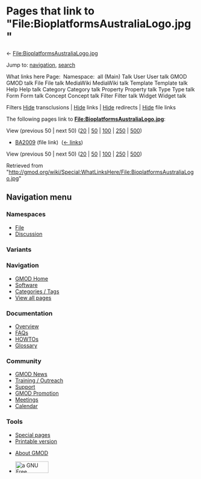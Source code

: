 <div id="mw-page-base" class="noprint">

</div>

<div id="mw-head-base" class="noprint">

</div>

<div id="content" class="mw-body" role="main">

<span id="top"></span>

<div id="mw-js-message" style="display:none;">

</div>



# <span dir="auto">Pages that link to "File:BioplatformsAustraliaLogo.jpg"</span>

<div id="bodyContent">

<div id="contentSub">

←
[File:BioplatformsAustraliaLogo.jpg](/wiki/File:BioplatformsAustraliaLogo.jpg "File:BioplatformsAustraliaLogo.jpg")

</div>

<div id="jump-to-nav" class="mw-jump">

Jump to: [navigation](#mw-navigation), [search](#p-search)

</div>

<div id="mw-content-text">

What links here Page:  Namespace:  all (Main) Talk User User talk GMOD
GMOD talk File File talk MediaWiki MediaWiki talk Template Template talk
Help Help talk Category Category talk Property Property talk Type Type
talk Form Form talk Concept Concept talk Filter Filter talk Widget
Widget talk

Filters
[Hide](/mediawiki/index.php?title=Special:WhatLinksHere/File:BioplatformsAustraliaLogo.jpg&hidetrans=1 "Special:WhatLinksHere/File:BioplatformsAustraliaLogo.jpg")
transclusions \|
[Hide](/mediawiki/index.php?title=Special:WhatLinksHere/File:BioplatformsAustraliaLogo.jpg&hidelinks=1 "Special:WhatLinksHere/File:BioplatformsAustraliaLogo.jpg")
links \|
[Hide](/mediawiki/index.php?title=Special:WhatLinksHere/File:BioplatformsAustraliaLogo.jpg&hideredirs=1 "Special:WhatLinksHere/File:BioplatformsAustraliaLogo.jpg")
redirects \|
[Hide](/mediawiki/index.php?title=Special:WhatLinksHere/File:BioplatformsAustraliaLogo.jpg&hideimages=1 "Special:WhatLinksHere/File:BioplatformsAustraliaLogo.jpg")
file links

The following pages link to
**[File:BioplatformsAustraliaLogo.jpg](/wiki/File:BioplatformsAustraliaLogo.jpg "File:BioplatformsAustraliaLogo.jpg")**:

View (previous 50 \| next 50)
([20](/mediawiki/index.php?title=Special:WhatLinksHere/File:BioplatformsAustraliaLogo.jpg&limit=20 "Special:WhatLinksHere/File:BioplatformsAustraliaLogo.jpg")
\|
[50](/mediawiki/index.php?title=Special:WhatLinksHere/File:BioplatformsAustraliaLogo.jpg&limit=50 "Special:WhatLinksHere/File:BioplatformsAustraliaLogo.jpg")
\|
[100](/mediawiki/index.php?title=Special:WhatLinksHere/File:BioplatformsAustraliaLogo.jpg&limit=100 "Special:WhatLinksHere/File:BioplatformsAustraliaLogo.jpg")
\|
[250](/mediawiki/index.php?title=Special:WhatLinksHere/File:BioplatformsAustraliaLogo.jpg&limit=250 "Special:WhatLinksHere/File:BioplatformsAustraliaLogo.jpg")
\|
[500](/mediawiki/index.php?title=Special:WhatLinksHere/File:BioplatformsAustraliaLogo.jpg&limit=500 "Special:WhatLinksHere/File:BioplatformsAustraliaLogo.jpg"))

- [BA2009](/wiki/BA2009 "BA2009") (file link) ‎
  <span class="mw-whatlinkshere-tools">([←
  links](/mediawiki/index.php?title=Special:WhatLinksHere&target=BA2009 "Special:WhatLinksHere"))</span>

View (previous 50 \| next 50)
([20](/mediawiki/index.php?title=Special:WhatLinksHere/File:BioplatformsAustraliaLogo.jpg&limit=20 "Special:WhatLinksHere/File:BioplatformsAustraliaLogo.jpg")
\|
[50](/mediawiki/index.php?title=Special:WhatLinksHere/File:BioplatformsAustraliaLogo.jpg&limit=50 "Special:WhatLinksHere/File:BioplatformsAustraliaLogo.jpg")
\|
[100](/mediawiki/index.php?title=Special:WhatLinksHere/File:BioplatformsAustraliaLogo.jpg&limit=100 "Special:WhatLinksHere/File:BioplatformsAustraliaLogo.jpg")
\|
[250](/mediawiki/index.php?title=Special:WhatLinksHere/File:BioplatformsAustraliaLogo.jpg&limit=250 "Special:WhatLinksHere/File:BioplatformsAustraliaLogo.jpg")
\|
[500](/mediawiki/index.php?title=Special:WhatLinksHere/File:BioplatformsAustraliaLogo.jpg&limit=500 "Special:WhatLinksHere/File:BioplatformsAustraliaLogo.jpg"))

</div>

<div class="printfooter">

Retrieved from
"<http://gmod.org/wiki/Special:WhatLinksHere/File:BioplatformsAustraliaLogo.jpg>"

</div>

<div id="catlinks" class="catlinks catlinks-allhidden">

</div>

<div class="visualClear">

</div>

</div>

</div>

<div id="mw-navigation">

## Navigation menu

<div id="mw-head">



<div id="left-navigation">

<div id="p-namespaces" class="vectorTabs" role="navigation"
aria-labelledby="p-namespaces-label">

### Namespaces

- <span id="ca-nstab-image"><a href="/wiki/File:BioplatformsAustraliaLogo.jpg" accesskey="c"
  title="View the file page [c]">File</a></span>
- <span id="ca-talk"><a
  href="/mediawiki/index.php?title=File_talk:BioplatformsAustraliaLogo.jpg&amp;action=edit&amp;redlink=1"
  accesskey="t"
  title="Discussion about the content page [t]">Discussion</a></span>

</div>

<div id="p-variants" class="vectorMenu emptyPortlet" role="navigation"
aria-labelledby="p-variants-label">

### 

### Variants[](#)

<div class="menu">

</div>

</div>

</div>

<div id="right-navigation">





</div>



</div>

</div>

</div>

<div id="mw-panel">

<div id="p-logo" role="banner">

<a href="/wiki/Main_Page"
style="background-image: url(http://gmod.org/images/GMOD-cogs.png);"
title="Visit the main page"></a>

</div>

<div id="p-Navigation" class="portal" role="navigation"
aria-labelledby="p-Navigation-label">

### Navigation

<div class="body">

- <span id="n-GMOD-Home">[GMOD Home](/wiki/Main_Page)</span>
- <span id="n-Software">[Software](/wiki/GMOD_Components)</span>
- <span id="n-Categories-.2F-Tags">[Categories /
  Tags](/wiki/Categories)</span>
- <span id="n-View-all-pages">[View all
  pages](/wiki/Special:AllPages)</span>

</div>

</div>

<div id="p-Documentation" class="portal" role="navigation"
aria-labelledby="p-Documentation-label">

### Documentation

<div class="body">

- <span id="n-Overview">[Overview](/wiki/Overview)</span>
- <span id="n-FAQs">[FAQs](/wiki/Category:FAQ)</span>
- <span id="n-HOWTOs">[HOWTOs](/wiki/Category:HOWTO)</span>
- <span id="n-Glossary">[Glossary](/wiki/Glossary)</span>

</div>

</div>

<div id="p-Community" class="portal" role="navigation"
aria-labelledby="p-Community-label">

### Community

<div class="body">

- <span id="n-GMOD-News">[GMOD News](/wiki/GMOD_News)</span>
- <span id="n-Training-.2F-Outreach">[Training /
  Outreach](/wiki/Training_and_Outreach)</span>
- <span id="n-Support">[Support](/wiki/Support)</span>
- <span id="n-GMOD-Promotion">[GMOD
  Promotion](/wiki/GMOD_Promotion)</span>
- <span id="n-Meetings">[Meetings](/wiki/Meetings)</span>
- <span id="n-Calendar">[Calendar](/wiki/Calendar)</span>

</div>

</div>

<div id="p-tb" class="portal" role="navigation"
aria-labelledby="p-tb-label">

### Tools

<div class="body">

- <span id="t-specialpages"><a href="/wiki/Special:SpecialPages" accesskey="q"
  title="A list of all special pages [q]">Special pages</a></span>
- <span id="t-print"><a
  href="/mediawiki/index.php?title=Special:WhatLinksHere/File:BioplatformsAustraliaLogo.jpg&amp;printable=yes"
  rel="alternate" accesskey="p"
  title="Printable version of this page [p]">Printable version</a></span>

</div>

</div>

</div>

</div>

<div id="footer" role="contentinfo">

- <span id="footer-places-about">[About
  GMOD](/wiki/GMOD:About "GMOD:About")</span>

<!-- -->

- <span id="footer-copyrightico">[<img src="http://www.gnu.org/graphics/gfdl-logo-small.png" width="88"
  height="31" alt="a GNU Free Documentation License" />](http://www.gnu.org/licenses/fdl-1.3.html)</span>


<div style="clear:both">

</div>

</div>
